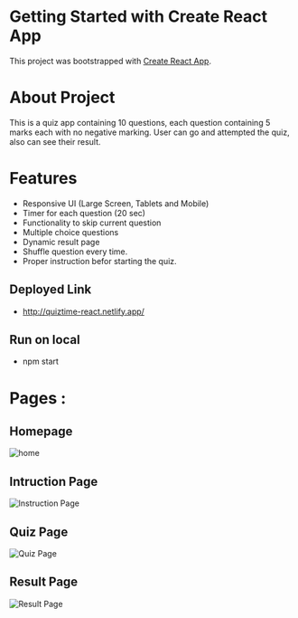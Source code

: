 # Getting Started with Create React App

This project was bootstrapped with [Create React App](https://github.com/facebook/create-react-app).

# About Project
This is a quiz app containing 10 questions, each question containing 5 marks each with no negative marking. User can go and attempted the quiz, also can see their result.

# Features
- Responsive UI (Large Screen, Tablets and Mobile)
- Timer for each question (20 sec)
- Functionality to skip current question
- Multiple choice questions
- Dynamic result page
- Shuffle question every time.
- Proper instruction befor starting the quiz.

## Deployed Link 
- http://quiztime-react.netlify.app/

## Run on local 
- npm start

# Pages :

## Homepage 
![home](https://imgur.com/fYQ6nBh.png)

## Intruction Page 
![Instruction Page](https://imgur.com/gEJO122.png)

## Quiz Page 
![Quiz Page](https://imgur.com/Us9i2Vr.png)

## Result Page
![Result Page](https://imgur.com/sezuoXe.png)




